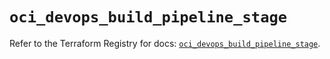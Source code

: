 # `oci_devops_build_pipeline_stage`

Refer to the Terraform Registry for docs: [`oci_devops_build_pipeline_stage`](https://registry.terraform.io/providers/oracle/oci/6.18.0/docs/resources/devops_build_pipeline_stage).
